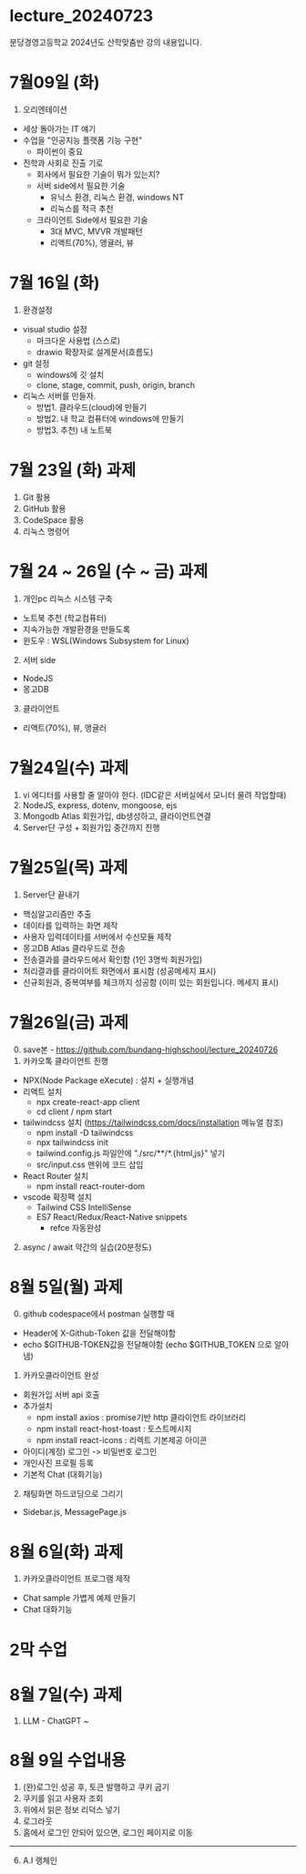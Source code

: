 # lecture_20240723
분당경영고등학교 2024년도 산학맞춤반 강의 내용입니다.

# 7월09일 (화)
1. 오리엔테이션
  - 세상 돌아가는 IT 얘기
  - 수업을 "인공지능 플랫폼 기능 구현"
    - 파이썬이 중요
  - 진학과 사회로 진출 기로
    - 회사에서 필요한 기술이 뭐가 있는지?
    - 서버 side에서 필요한 기술
      - 유닉스 환경, 리눅스 환경, windows NT
      - 리눅스를 적극 추천
    - 크라이언트 Side에서 필요한 기술
      - 3대 MVC, MVVR 개발패턴
      - 리액트(70%), 앵귤러, 뷰

# 7월 16일 (화)
1. 환경설정
  - visual studio 설정
    - 마크다운 사용법 (스스로)
    - drawio 확장자로 설계문서(흐름도)
  - git 설정
    - windows에 깃 설치
    - clone, stage, commit, push, origin, branch
  - 리눅스 서버를 만들자.
    - 방법1. 클라우드(cloud)에 만들기
    - 방법2. 내 학교 컴퓨터에 windows에 만들기
    - 방법3. 추천) 내 노트북

# 7월 23일 (화) 과제
1. Git 활용
2. GitHub 활용
3. CodeSpace 활용
4. 리눅스 명령어

# 7월 24 ~ 26일 (수 ~ 금) 과제
1. 개인pc 리눅스 시스템 구축
  - 노트북 추천 (학교컴퓨터)
  - 지속가능한 개발환경을 만들도록
  - 윈도우 : WSL(Windows Subsystem for Linux)
2. 서버 side
  - NodeJS
  - 몽고DB
3. 클라이언트
  - 리액트(70%), 뷰, 앵귤러

# 7월24일(수) 과제
1. vi 에디터를 사용할 줄 알아야 한다. (IDC같은 서버실에서 모니터 물려 작업할때)
2. NodeJS, express, dotenv, mongoose, ejs
3. Mongodb Atlas 회원가입, db생성하고, 클라이언트연결
4. Server단 구성 + 회원가입 중간까지 진행

# 7월25일(목) 과제
1. Server단 끝내기
  - 핵심알고리즘만 추출
  - 데이타를 입력하는 화면 제작
  - 사용자 입력데이타를 서버에서 수신모듈 제작
  - 몽고DB Atlas 클라우드로 전송
  - 전송결과를 클라우드에서 확인함 (1인 3명씩 회원가입)
  - 처리결과를 클라이어트 화면에서 표시함 (성공메세지 표시)
  - 신규회원과, 중복여부를 체크까지 성공함 (이미 있는 회원입니다. 메세지 표시)

# 7월26일(금) 과제
0. save본 - https://github.com/bundang-highschool/lecture_20240726
1. 카카오톡 클라이언트 진행
  - NPX(Node Package eXecute) : 설치 + 실행개념
  - 리액트 설치
    - npx create-react-app client
    - cd client / npm start
  - tailwindcss 설치 (https://tailwindcss.com/docs/installation 메뉴얼 참조)
    - npm install -D tailwindcss
    - npx tailwindcss init
    - tailwind.config.js 파일안에 "./src/**/*.{html,js}" 넣기
    - src/input.css 맨위에 코드 삽입
  - React Router 설치
    - npm install react-router-dom
  - vscode 확장팩 설치
    - Tailwind CSS IntelliSense
    - ES7 React/Redux/React-Native snippets
      - refce 자동완성
2. async / await 약간의 실습(20분정도)

# 8월 5일(월) 과제
0. github codespace에서 postman 실행할 때
  - Header에  X-Github-Token 값을 전달해야함
  - echo $GITHUB-TOKEN값을 전달해야함 (echo $GITHUB_TOKEN 으로 알아냄)
1. 카카오클라이언트 완성
  - 회원가입 서버 api 호출
  - 추가설치
    - npm install axios : promise기반 http 클라이언트 라이브러리
    - npm install react-host-toast : 토스트메시지
    - npm install react-icons : 리렉트 기본제공 아이콘
  - 아이디(계정) 로그인 -> 비밀번호 로그인
  - 개인사진 프로필 등록
  - 기본적 Chat (대화기능)
2. 채팅화면 하드코딩으로 그리기
  - Sidebar.js, MessagePage.js

# 8월 6일(화) 과제
1. 카카오클라이언트 프로그램 제작
  - Chat sample 가볍게 예제 만들기
  - Chat 대화기능

# 2막 수업
# 8월 7일(수) 과제
1. LLM - ChatGPT ~

# 8월 9일 수업내용
1. (완)로그인 성공 후, 토큰 발행하고 쿠키 굽기
2. 쿠키를 읽고 사용자 조회
3. 위에서 읽은 정보 리덕스 넣기
4. 로그라웃
5. 홈에서 로그인 안되어 있으면, 로그인 페이지로 이동
-----------------------------------------------------
6. A.I 랭체인